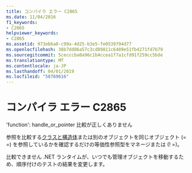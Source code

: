 ```yaml
---
title: コンパイラ エラー C2865
ms.date: 11/04/2016
f1_keywords:
- C2865
helpviewer_keywords:
- C2865
ms.assetid: 973eb6a0-c99a-4d25-b3e5-fe0539794d77
ms.openlocfilehash: 38b7dd86a57c3cd89811c6489e51fb4271fd7b79
ms.sourcegitcommit: 5cecccba0a96c1b4ccea1f7a1cfd91f259cc5bde
ms.translationtype: MT
ms.contentlocale: ja-JP
ms.lasthandoff: 04/01/2019
ms.locfileid: "58769616"
---
```

# <a name="compiler-error-c2865"></a>コンパイラ エラー C2865

'function': handle_or_pointer 比較が正しくありません

参照を比較する[クラスと構造体](../../extensions/classes-and-structs-cpp-component-extensions.md)または別のオブジェクトを同じオブジェクト (= =) を参照しているかを確認するだけの等価性参照型をマネージまたは (! =)。

比較できません .NET ランタイムが、いつでも管理オブジェクトを移動するため、順序付けのテストの結果を変更します。